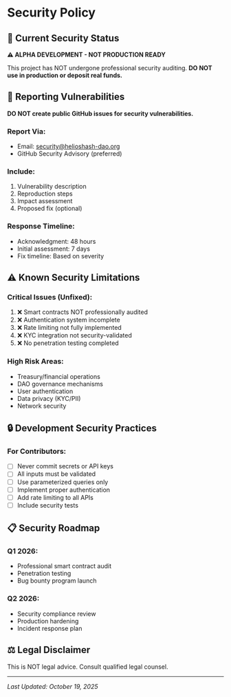 # Security Policy

## 🚨 Current Security Status

**⚠️ ALPHA DEVELOPMENT - NOT PRODUCTION READY**

This project has NOT undergone professional security auditing.
**DO NOT use in production or deposit real funds.**

## 🐛 Reporting Vulnerabilities

**DO NOT create public GitHub issues for security vulnerabilities.**

### Report Via:

- Email: security@helioshash-dao.org
- GitHub Security Advisory (preferred)

### Include:

1. Vulnerability description
2. Reproduction steps
3. Impact assessment
4. Proposed fix (optional)

### Response Timeline:

- Acknowledgment: 48 hours
- Initial assessment: 7 days
- Fix timeline: Based on severity

## ⚠️ Known Security Limitations

### Critical Issues (Unfixed):

1. ❌ Smart contracts NOT professionally audited
2. ❌ Authentication system incomplete
3. ❌ Rate limiting not fully implemented
4. ❌ KYC integration not security-validated
5. ❌ No penetration testing completed

### High Risk Areas:

- Treasury/financial operations
- DAO governance mechanisms
- User authentication
- Data privacy (KYC/PII)
- Network security

## 🔒 Development Security Practices

### For Contributors:

- [ ] Never commit secrets or API keys
- [ ] All inputs must be validated
- [ ] Use parameterized queries only
- [ ] Implement proper authentication
- [ ] Add rate limiting to all APIs
- [ ] Include security tests

## 📋 Security Roadmap

### Q1 2026:

- Professional smart contract audit
- Penetration testing
- Bug bounty program launch

### Q2 2026:

- Security compliance review
- Production hardening
- Incident response plan

## ⚖️ Legal Disclaimer

This is NOT legal advice. Consult qualified legal counsel.

---

_Last Updated: October 19, 2025_
